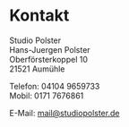 # Kontakt

Studio Polster  
Hans-Juergen Polster  
Oberförsterkoppel 10  
21521 Aumühle

Telefon: 04104 9659733  
Mobil: 0171 7676861

E-Mail: [mail@studiopolster.de](mailto:mail@studiopolster.de)
